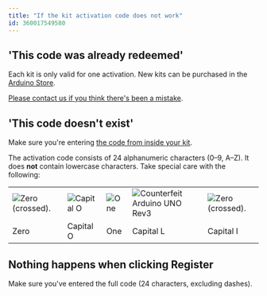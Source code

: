 ```yaml
---
title: "If the kit activation code does not work"
id: 360017549580
---
```


## 'This code was already redeemed'

Each kit is only valid for one activation. New kits can be purchased in the [Arduino Store](https://store.arduino.cc/collections/kits).

[Please contact us if you think there's been a mistake](https://www.arduino.cc/en/contact-us/).

## 'This code doesn't exist'

Make sure you're entering [the code from inside your kit](https://support.arduino.cc/hc/en-us/articles/4402999992850).

The activation code consists of 24 alphanumeric characters (0–9, A–Z). It does **not** contain lowercase characters. Take special care with the following:

<table class="img-captions">
  <tr>
    <td><img src="https://content.arduino.cc/assets/activation_code_char_zero_trim.png" alt="Zero (crossed)."></td>
    <td><img src="https://content.arduino.cc/assets/activation_code_char_O_trim.png" alt="Capital O"></td>
    <td><img src="https://content.arduino.cc/assets/activation_code_char_one.png" alt="One"></td>
    <td><img src="https://content.arduino.cc/assets/activation_code_char_L.png" alt="Counterfeit Arduino UNO Rev3""></td>
    <td><img src="https://content.arduino.cc/assets/activation_code_char_I.png" alt="Zero (crossed)."></td>
  </tr>
  <tr>
    <td>Zero</td>
    <td>Capital O</td>
    <td>One</td>
    <td>Capital L</td>
    <td>Capital I</td>
  </tr>
</table>

## Nothing happens when clicking Register

Make sure you've entered the full code (24 characters, excluding dashes).
